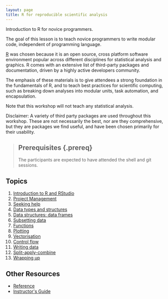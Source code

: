 ```yaml
---
layout: page
title: R for reproducible scientific analysis
---
```


Introduction to R for novice programmers.

The goal of this lesson is to teach novice programmers to write modular code, 
independent of programming language. 

[R](http://www.r-project.org/) was chosen because it is an open source, cross 
platform software environment 
popular across different disciplines for statistical analysis and graphics. R 
comes with an extensive list of third-party packages and documentation, driven 
by a highly active developers community.

The emphasis of these materials is to give attendees a strong foundation in the 
fundamentals of R, and to teach best practices for scientific computing, such as 
breaking down analyses into modular units, task automation, and encapsulation.

Note that this workshop will not teach any statistical analysis.

Disclaimer: A variety of third party packages are used throughout this workshop. 
These are not necessarily the best, nor are they comprehensive, but they are 
packages we find useful, and have been chosen primarily for their usability.

> ## Prerequisites {.prereq}
>
> The participants are expected to have attended the shell and git sessions.
>

## Topics

1.  [Introduction to R and RStudio](01-rstudio-intro.html)
2.  [Project Management](02-project-intro.html)
3.  [Seeking help](03-seeking-help.html)
4.  [Data types and structures](04-data-structures-part1.html)
5.  [Data structures: data frames](05-data-structures-part2.html)
6.  [Subsetting data](06-data-subsetting.html)
7.  [Functions](07-functions.html)
8.  [Plotting](08-plot-ggplot2.html)
9.  [Vectorisation](09-vectorisation.html)
10. [Control flow](10-control-flow.html)
11. [Writing data](11-writing-data.html)
12. [Split-apply-combine](12-plyr.html)
13. [Wrapping up](13-wrap-up.html)


## Other Resources

*   [Reference](reference.html)
*   [Instructor's Guide](instructors.html)
